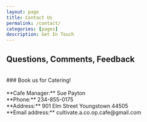 ```yaml
---
layout: page
title: Contact Us
permalink: /contact/
categories: [pages]
description: Get In Touch
---
```


## Questions, Comments, Feedback
<br>
### Book us for Catering!
<br>
<br>
**Cafe Manager:** Sue Payton
<br>
**Phone:** 234-855-0175
<br>
**Address:** 901 Elm Street Youngstown 44505
<br>
**Email address:** cultivate.a.co.op.cafe@gmail.com
<br>
